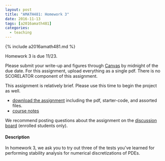 ```yaml
---
layout: post
title: "AMATH481: Homework 3"
date: 2016-11-13
tags: [a2016amath481]
categories:
  - teaching
---
```


{% include a2016amath481.md %}

Homework 3 is due 11/23.

Please submit your write-up and figures through 
[Canvas](https://canvas.uw.edu/courses/1062858/assignments/3475193) by midnight
of the due date. For this assignment, upload everything
as a single pdf. There is no SCORELATOR component
of this assignment.

This assignment is relatively brief. Please
use this time to begin the project as well.

- [download the assignment](/assets/courses/uw-amath-481-a-2016/hw3.zip) 
including the pdf, starter-code, and assorted files.
- [course notes](/assets/courses/uw-amath-481-a-2016/581-notes-kutz.pdf)

We recommend posting questions about the assignment
on the [discussion board](https://canvas.uw.edu/courses/1062858/discussion_topics)
(enrolled students only).

#### Description

In homework 3, we ask you to try out three of the
tests you've learned for performing stability
analysis for numerical discretizations of PDEs.
